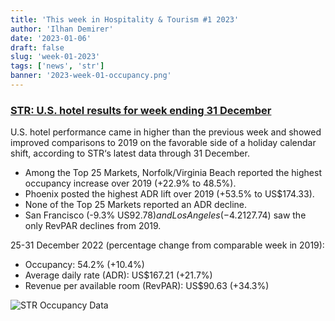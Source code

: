 ```yaml
---
title: 'This week in Hospitality & Tourism #1 2023'
author: 'Ilhan Demirer'
date: '2023-01-06'
draft: false
slug: 'week-01-2023'
tags: ['news', 'str']
banner: '2023-week-01-occupancy.png'
---
```


### [STR: U.S. hotel results for week ending 31 December](https://str.com/press-release/str-us-hotel-results-week-ending-31-december)

U.S. hotel performance came in higher than the previous week and showed improved comparisons to 2019 on the favorable side of a holiday calendar shift, according to STR‘s latest data through 31 December.

- Among the Top 25 Markets, Norfolk/Virginia Beach reported the highest occupancy increase over 2019 (+22.9% to 48.5%).
- Phoenix posted the highest ADR lift over 2019 (+53.5% to US$174.33).
- None of the Top 25 Markets reported an ADR decline.
- San Francisco (-9.3% US$92.78) and Los Angeles (-4.2% to US$127.74) saw the only RevPAR declines from 2019.

25-31 December 2022 (percentage change from comparable week in 2019):

- Occupancy: 54.2% (+10.4%)
- Average daily rate (ADR): US$167.21 (+21.7%)
- Revenue per available room (RevPAR): US$90.63 (+34.3%)

![STR Occupancy Data](/images/blogimages/2023-week-01-occupancy.png)
